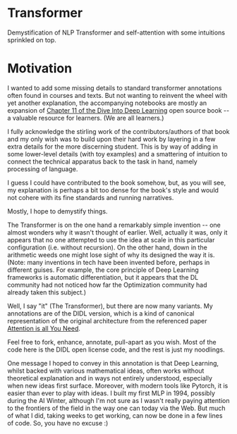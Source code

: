 # Transformer

Demystification of NLP Transformer and self-attention with some intuitions sprinkled on top.

# Motivation

I wanted to add some missing details to standard transformer annotations often found in courses and texts. But not wanting to reinvent the wheel with yet another explanation, the accompanying notebooks are mostly an expansion of [Chapter 11 of the Dive Into Deep Learning](https://d2l.ai/chapter_attention-mechanisms-and-transformers/index.html) open source book -- a valuable resource for learners. (We are all learners.)

I fully acknowledge the stirling work of the contributors/authors of that book and my only wish was to build upon their hard work by layering in a few extra details for the more discerning student. This is by way of adding in some lower-level details (with toy examples) and a smattering of intuition to connect the technical apparatus back to the task in hand, namely processing of language.

I guess I could have contributed to the book somehow, but, as you will see, my explanation is perhaps a bit too dense for the book's style and would not cohere with its fine standards and running narratives.

Mostly, I hope to demystify things.

The Transformer is on the one hand a remarkably simple invention -- one almost wonders why it wasn't thought of earlier. Well, actually it was, only it appears that no one attempted to use the idea at scale in this particular configuration (i.e. without recursion). On the other hand, down in the arithmetic weeds one might lose sight of why its designed the way it is. (Note: many inventions in tech have been invented before, perhaps in different guises. For example, the core principle of Deep Learning frameworks is automatic differentiation, but it appears that the DL community had not noticed how far the Optimization community had already taken this subject.)

Well, I say "it" (The Transformer), but there are now many variants. My annotations are of the DIDL version, which is a kind of canonical representation of the original architecture from the referenced paper [Attention is all You Need](https://d2l.ai/chapter_references/zreferences.html#id297).

Feel free to fork, enhance, annotate, pull-apart as you wish.
Most of the code here is the DIDL open license code, and the rest is just my noodlings.

One message I hoped to convey in this annotation is that Deep Learning, whilst backed with various mathematical ideas, often works without theoretical explanation and in ways not entirely understood, especially when new ideas first surface. Moreover, with modern tools like Pytorch, it is easier than ever to play with ideas. I built my first MLP in 1994, possibly during the AI Winter, although I'm not sure as I wasn't really paying attention to the frontiers of the field in the way one can today via the Web. But much of what I did, taking weeks to get working, can now be done in a few lines of code. So, you have no excuse :)
